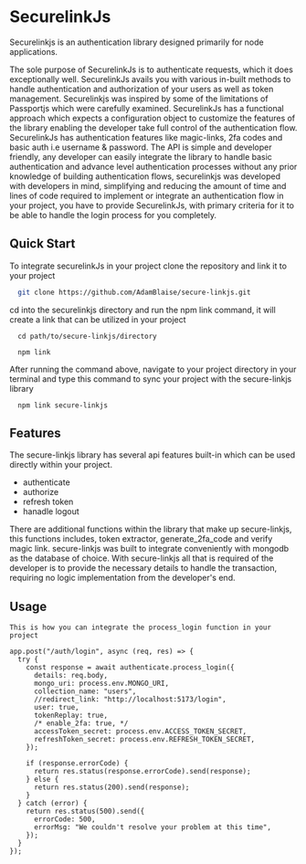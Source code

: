 # SecurelinkJs

Securelinkjs is an authentication library designed primarily for node applications.

The sole purpose of SecurelinkJs is to authenticate requests, which it does exceptionally well. SecurelinkJs avails you with 
various in-built methods to handle authentication and authorization of your users as well as token management. Securelinkjs was inspired by some of the limitations of Passportjs
which were carefully examined. SecurelinkJs has a functional approach which expects a configuration object to customize the features of the library enabling the developer
take full control of the authentication flow. SecurelinkJs has authentication features like magic-links, 2fa codes and basic auth i.e username & password. The API is simple and developer friendly,
any developer can easily integrate the library to handle basic authentication and advance level authentication processes without any prior knowledge of building authentication flows,
securelinkjs was developed with developers in mind, simplifying and reducing the amount of time and lines of code required to implement or integrate an authentication flow in your project, 
you have to provide SecurelinkJs, with primary criteria for it to be able to handle the login process for you completely.

## Quick Start

To integrate securelinkJs in your project clone the repository and link it to your project

```bash
  git clone https://github.com/AdamBlaise/secure-linkjs.git
```

cd into the securelinkjs directory and run the npm link command, it will create a link that can be utilized in your project

```
  cd path/to/secure-linkjs/directory

  npm link
```

After running the command above, navigate to your project directory in your terminal and type this command to sync your project with the secure-linkjs library
```
  npm link secure-linkjs
```

## Features

The secure-linkjs library has several api features built-in which can be used directly within your project.
- authenticate
- authorize
- refresh token
- hanadle logout

There are additional functions within the library that make up secure-linkjs, this functions includes, token extractor, generate_2fa_code and verify magic link. secure-linkjs was built to integrate conveniently with mongodb as the database of choice. With secure-linkjs all that is required of the developer is to provide the necessary details to handle the transaction, requiring no logic implementation from the developer's end.

## Usage

```
This is how you can integrate the process_login function in your project

app.post("/auth/login", async (req, res) => {
  try {
    const response = await authenticate.process_login({
      details: req.body,
      mongo_uri: process.env.MONGO_URI,
      collection_name: "users",
      //redirect_link: "http://localhost:5173/login",
      user: true,
      tokenReplay: true,
      /* enable_2fa: true, */
      accessToken_secret: process.env.ACCESS_TOKEN_SECRET,
      refreshToken_secret: process.env.REFRESH_TOKEN_SECRET,
    });

    if (response.errorCode) {
      return res.status(response.errorCode).send(response);
    } else {
      return res.status(200).send(response);
    }
  } catch (error) {
    return res.status(500).send({
      errorCode: 500,
      errorMsg: "We couldn't resolve your problem at this time",
    });
  }
});
```



